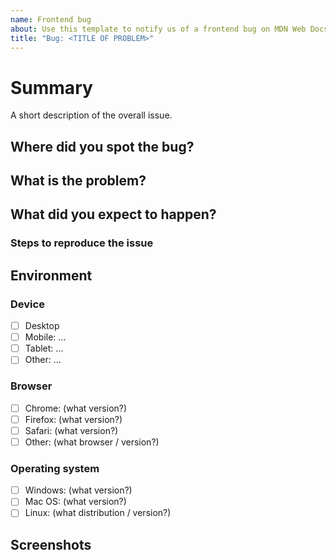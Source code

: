```yaml
---
name: Frontend bug
about: Use this template to notify us of a frontend bug on MDN Web Docs that needs fixing
title: "Bug: <TITLE OF PROBLEM>"
---
```


# Summary

A short description of the overall issue.

## Where did you spot the bug?

<!-- Include one or more URLs where you found the problem. -->

## What is the problem?

## What did you expect to happen?

### Steps to reproduce the issue

## Environment

<!-- Please [x] tick what environment you experienced the bug with. --> 

### Device

- [ ] Desktop
- [ ] Mobile: ...
- [ ] Tablet: ...
- [ ] Other: ...

### Browser

- [ ] Chrome: (what version?)
- [ ] Firefox: (what version?)
- [ ] Safari: (what version?)
- [ ] Other: (what browser / version?)

### Operating system

- [ ] Windows: (what version?)
- [ ] Mac OS: (what version?)
- [ ] Linux: (what distribution / version?)

## Screenshots

<!-- Optional, but very helpful, if provided. -->
